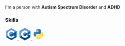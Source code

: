 I'm a person with **Autism Spectrum Disorder** and **ADHD**

<h3 align="left">Skills</h3>
<p align="left"> 
  <a href="#" rel="noreferrer"> <img src="https://raw.githubusercontent.com/devicons/devicon/master/icons/c/c-original.svg" width="40" height="40"/> </a> 
  <a href="#" rel="noreferrer"> <img src="https://raw.githubusercontent.com/devicons/devicon/master/icons/cplusplus/cplusplus-original.svg" width="40" height="40"/> </a> 
  <a href="#" rel="noreferrer"> <img src="https://raw.githubusercontent.com/devicons/devicon/master/icons/python/python-original.svg" width="40" height="40"/> </a> 
</p>
